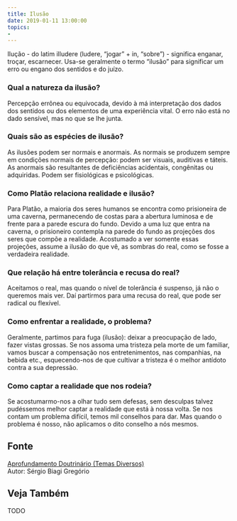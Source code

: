 ```yaml
---
title: Ilusão
date: 2019-01-11 13:00:00
topics: 
- 
---
```


Ilução - do latim illudere (ludere, “jogar” + in, “sobre”) - significa
enganar, troçar, escarnecer. Usa-se geralmente o termo “ilusão” para
significar um erro ou engano dos sentidos e do juízo.

### Qual a natureza da ilusão?
Percepção errônea ou equivocada, devido à má interpretação dos dados dos
sentidos ou dos elementos de uma experiência vital. O erro não está no
dado sensível, mas no que se lhe junta.

### Quais são as espécies de ilusão?
As ilusões podem ser normais e anormais. As normais se produzem sempre
em condições normais de percepção: podem ser visuais, auditivas e
táteis. As anormais são resultantes de deficiências acidentais,
congênitas ou adquiridas. Podem ser fisiológicas e psicológicas.

### Como Platão relaciona realidade e ilusão?
Para Platão, a maioria dos seres humanos se encontra como prisioneira de
uma caverna, permanecendo de costas para a abertura luminosa e de frente
para a parede escura do fundo. Devido a uma luz que entra na caverna, o
prisioneiro contempla na parede do fundo as projeções dos seres que
compõe a realidade. Acostumado a ver somente essas projeções, assume a
ilusão do que vê, as sombras do real, como se fosse a verdadeira
realidade.

### Que relação há entre tolerância e recusa do real?
Aceitamos o real, mas quando o nível de tolerância é suspenso, já não o
queremos mais ver. Daí partirmos para uma recusa do real, que pode ser
radical ou flexível.

### Como enfrentar a realidade, o problema?
Geralmente, partimos para fuga (ilusão): deixar a preocupação de lado,
fazer vistas grossas. Se nos assoma uma tristeza pela morte de um
familiar, vamos buscar a compensação nos entretenimentos, nas
companhias, na bebida etc., esquecendo-nos de que cultivar a tristeza é
o melhor antídoto contra a sua depressão.

### Como captar a realidade que nos rodeia?
Se acostumarmo-nos a olhar tudo sem defesas, sem desculpas talvez
pudéssemos melhor captar a realidade que está à nossa volta. Se nos
contam um problema difícil, temos mil conselhos para dar. Mas quando o
problema é nosso, não aplicamos o dito conselho a nós mesmos.


## Fonte
[Aprofundamento Doutrinário (Temas Diversos)](https://sites.google.com/view/aprofundamentodoutrinario/real-e-ilusão)  
Autor: Sérgio Biagi Gregório

## Veja Também
TODO


